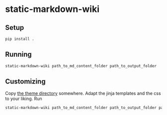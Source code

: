 # static-markdown-wiki

## Setup

```bash
pip install .
```

## Running

```bash
static-markdown-wiki path_to_md_content_folder path_to_output_folder
```

## Customizing

Copy [the theme directory](./static_markdown_wiki/theme) somewhere. 
Adapt the jinja templates and the css to your liking. Run
```bash
static-markdown-wiki path_to_md_content_folder path_to_output_folder path_to_your_theme_folder
```
